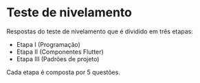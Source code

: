 # Teste de nivelamento
Respostas do teste de nivelamento que é dividido em três etapas:
- Etapa I (Programação)
- Etapa II (Componentes Flutter)
- Etapa III (Padrões de projeto)

Cada etapa é composta por 5 questões.
